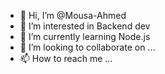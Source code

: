 - 👋 Hi, I’m @Mousa-Ahmed
- 👀 I’m interested in Backend dev
- 🌱 I’m currently learning Node.js
- 💞️ I’m looking to collaborate on ...
- 📫 How to reach me ...

<!---
Mousa-Ahmed0/Mousa-Ahmed0 is a ✨ special ✨ repository because its `README.md` (this file) appears on your GitHub profile.
You can click the Preview link to take a look at your changes.
--->
